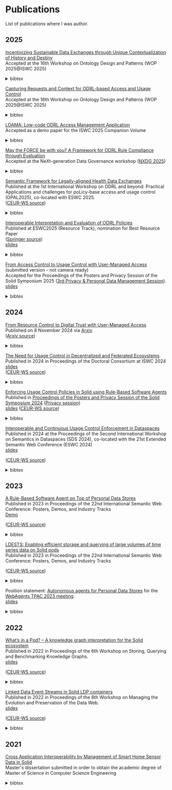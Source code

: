 # Publications

List of publications where I was author.

## 2025

[Incentivizing Sustainable Data Exchanges through Unique Contextualization of History and Destiny](https://pod.woutslabbinck.com/WIP/25-08-13_WOP25-Trust-Envelopes.pdf)<br>
Accepted at the 16th Workshop on Ontology Design and Patterns (WOP 2025@ISWC 2025)

<details>
<summary>bibtex</summary>
	
```bibtex
@inproceedings{slabbinck_trust_2025,
	title = {Incentivizing Sustainable Data Exchanges through Unique Contextualization of History and Destiny},
	booktitle = {16th Workshop on Ontology Design and Patterns, co-located with ISWC 2025},
	author = {Slabbinck, Wout and Esteves, Beatriz and de Mildt, Maarten and Dedecker, Ruben and Rojas Meléndez, Julián and Verbrugge, Sofie and Colle, Didier and Colpaert, Pieter and Verborgh, Ruben},
	year = {2025},
}
```
</details>

[Capturing Requests and Context for ODRL-based Access and Usage Control](https://raw.githubusercontent.com/woutslabbinck/papers/main/2025/Capturing_Requests_and_Context_for_ODRL-based_Access_and_Usage_Control.pdf)<br>
Accepted at the 16th Workshop on Ontology Design and Patterns (WOP 2025@ISWC 2025)

<details>
<summary>bibtex</summary>
	
```bibtex
@inproceedings{esteves_sotw_2025,
	title = {Capturing Requests and Context for ODRL-based Access and Usage Control},
	booktitle = {16th Workshop on Ontology Design and Patterns, co-located with ISWC 2025},
	author = {Esteves, Beatriz and Slabbinck, Wout and Sellami, Yassir and Cimmino, Andrea and Rodríguez-Doncel, Víctor and Verborgh, Ruben},
	year = {2025},
}
```
</details>

[LOAMA: Low-code ODRL Access Management Application](https://raw.githubusercontent.com/woutslabbinck/papers/main/2025/LOAMA.pdf)<br>
Accepted as a demo paper for the ISWC 2025 Companion Volume

<details>
<summary>bibtex</summary>
	
```bibtex
@inproceedings{slabbinck_loama_2025,
	title = {LOAMA: Low-code ODRL Access Management Application},
	booktitle = {ISWC 2025 Companion Volume},
	author = {Slabbinck, Wout and De Rouck, Lennert and Van Herwegen, Joachim and Termont, Wouter and Esteves, Beatriz and Verborgh, Ruben},
	year = {2025},
}
```
</details>

[May the FORCE be with you? A Framework for ODRL Rule Compliance through Evaluation](https://raw.githubusercontent.com/woutslabbinck/papers/main/2025/FORCE.pdf)<br>
Accepted at the NeXt-generation Data Governance workshop ([NXDG 2025](https://w3id.org/nxdg/2025)) 

<details>
<summary>bibtex</summary>
	
```bibtex
@inproceedings{slabbinck_framework_2025,
	title = {May the {FORCE} be with you? {A}~Framework for {ODRL} Rule Compliance through Evaluation},
	booktitle = {2nd {NeXt}-generation {Data} {Governance} workshop (NXDG 2025), co-located with the 21th {SEMANTiCS} conference},
	author = {Slabbinck, Wout and Meléndez, Julián Rojas and Esteves, Beatriz and Verborgh, Ruben and Colpaert, Pieter},
	year = {2025},
}
```
</details>


[Semantic Framework for Legally-aligned Health Data Exchanges](https://raw.githubusercontent.com/woutslabbinck/papers/main/2025/Semantic_Framework_for_Legally-aligned_Health_Data_Exchanges.pdf) <br>
Published at the 1st International Workshop on ODRL and beyond: Practical Applications and challenges for poLicy-base access and usage control (OPAL2025), co-located with ESWC 2025. <br>
([CEUR-WS source](https://ceur-ws.org/Vol-3977/OPAL2025-9.pdf))

<details>
<summary>bibtex</summary>
	
```bibtex
@inproceedings{esteves_semantic_2025,
	title = {Semantic Framework for Legally-aligned Health Data Exchanges},
	booktitle = {Accepted for OPAL 2025, co-located with ESWC 2025},
	author = {Esteves, Beatriz and Dedecker, Ruben and Slabbinck, Wout and Pattyn, Filip and Verborgh, Ruben},
	month = jun,
	year = {2025},
}
```
</details>

[Interoperable Interpretation and Evaluation of ODRL Policies](https://raw.githubusercontent.com/woutslabbinck/papers/main/2025/Interoperable-Interpretation-and-Evaluation-of-ODRL-Policies.pdf) <br>
Published at ESWC2025 (Resource Track), nomination for Best Resource Paper <br>
([Springer source](https://link.springer.com/chapter/10.1007/978-3-031-94578-6_11)) <br>
[slides](https://docs.google.com/presentation/d/1_bGV6QkydgzWYaKnBtLtgS-d0Xe_k5ItwnarVCvjXi4/edit?usp=sharing)
  
<details>
<summary>bibtex</summary>
	
```bibtex

@inproceedings{slabbinck_interoperable_2025,
	address = {Cham},
	title = {Interoperable Interpretation and Evaluation of ODRL Policies},
	isbn = {978-3-031-94578-6},
	doi = {10.1007/978-3-031-94578-6_11},
	abstract = {On the Web, consent banners (cookies) are the prevailing response to legislation such as GDPR for handling protected data. These banners are meant to inform users about how their personal data will be managed by services and third parties. Unfortunately, there is no room for negotiation over these privacy preferences; users either accept the terms to use the Web services or deny them and likely end up with limited or no access. For negotiation to arise, parties must share a common language that is able to describe rights, duties and constraints over digital assets. Given the technical, societal and legal requirements for dealing with privacy preferences, this language must be sufficiently expressive in order to guarantee accuracy. The Open Digital Rights Language (ODRL) standard meets such requirements. However, the lack of a formalism regarding enforcement hinders its adoption. To this end, we propose a systemic approach to interpret and evaluate ODRL Policies, facilitating the creation of interoperable policy engines for enforcing expressive policies. In this paper, we introduce i) the Compliance Report Model to denote the result of an ODRL evaluation in an interoperable manner, ii) test cases comprised of policies, context and the aforementioned model to ensure correctness of policy engines, iii) and the ODRL Evaluator, an implementation that systematically evaluates ODRL policies. We show the expressiveness of our model and the effectiveness of our implementation through an evaluation of the test suite. Addressing the lack of formalisation of ODRL paves the road for negotiation over privacy preferences and establishes the foundations for interoperable policy exchange and evaluations over the Web. Future work includes the further formalisation of the context of policy evaluation and the need for inter-policy strategies for conflict resolution.},
	language = {en},
	booktitle = {The Semantic Web},
	publisher = {Springer Nature Switzerland},
	author = {Slabbinck, Wout and Rojas Meléndez, Julián and Esteves, Beatriz and Colpaert, Pieter and Verborgh, Ruben},
	editor = {Curry, Edward and Acosta, Maribel and Poveda-Villalón, Maria and van Erp, Marieke and Ojo, Adegboyega and Hose, Katja and Shimizu, Cogan and Lisena, Pasquale},
	year = {2025},
	pages = {192--209},
}

```
</details>


[From Access Control to Usage Control with User-Managed Access](https://openreview.net/pdf?id=FBwLQd6rSK) (submitted version - not camera ready) <br>
Accepted for the Proceedings of the Posters and Privacy Session of the Solid Symposium 2025 ([3rd Privacy & Personal Data Management Session](https://besteves4.github.io/sosy2025-privacy/)). <br>
[slides](https://docs.google.com/presentation/d/1Qg7_39NH2cLULty0LcYfVjhqqSuoNm0MKLEaayNgXcM)  

<details>
<summary>bibtex</summary>
	
```bibtex
@inproceedings{slabbinck_access_2025,
	address = {Leiden, Netherlands},
	title = {From {Access} {Control} to {Usage} {Control} with {User}-{Managed} {Access}},
	author = {Slabbinck, Wout and Dedecker, Ruben and Termont, Wouter and Esteves, Beatriz and Colpaert, Pieter and Verborgh, Ruben},
	month = apr,
	year = {2025},
}
```
</details>

## 2024

[From Resource Control to Digital Trust with User-Managed Access](https://raw.githubusercontent.com/woutslabbinck/papers/main/2024/User-Managed-Access_White-paper.pdf) <br>
Published on 8 November 2024 via [Arxiv](https://arxiv.org/abs/2411.05622). <br>
([Arxiv source](https://arxiv.org/pdf/2411.05622))

<details>
<summary>bibtex</summary>
	
```bibtex
@misc{termont2024resourcecontroldigitaltrust,
      title={From Resource Control to Digital Trust with User-Managed Access}, 
      author={Wouter Termont and Ruben Dedecker and Wout Slabbinck and Beatriz Esteves and Ben De Meester and Ruben Verborgh},
      year={2024},
      eprint={2411.05622},
      archivePrefix={arXiv},
      primaryClass={cs.CR},
      url={https://arxiv.org/abs/2411.05622}, 
}
```
</details>

[The Need for Usage Control in Decentralized and Federated Ecosystems](https://raw.githubusercontent.com/woutslabbinck/papers/main/2024/The_need_for_Usage_Control_in_Decentralized_and_Federated_ecosystems.pdf) <br>
Published in 2024 in Proceedings of the Doctoral Consortium at ISWC 2024 <br>
[slides](https://docs.google.com/presentation/d/1G1BXxn2S61IAEdKT_R0b1CBUC2Vizz6yTo1E2S8luhU/edit?usp=sharing)  <br>
([CEUR-WS source](https://ceur-ws.org/Vol-3884/paper2.pdf))


<details>
<summary>bibtex</summary>
	
```bibtex
@inproceedings{slabbinck_need_2024,
	address = {Baltimore, USA},
	series = {{CEUR} {Workshop} {Proceedings}},
	title = {The need for {Usage} {Control} in {Decentralized} and {Federated} {Ecosystems}},
	volume = {3884},
	url = {https://ceur-ws.org/Vol-3884/paper2},
	language = {en},
	urldate = {2024-12-27},
	booktitle = {Proceedings of the {Doctoral} {Consortium} at {ISWC} 2024},
	publisher = {CEUR},
	author = {Slabbinck, Wout},
	editor = {Taylor, Kerry and Zimmermann, Antoine},
	month = nov,
	year = {2024},
	note = {ISSN: 1613-0073},
}
```
</details>

[Enforcing Usage Control Policies in Solid using Rule-Based Software Agents](https://raw.githubusercontent.com/woutslabbinck/papers/main/2024/Enforcing_UCP_in_Solid-using_Rule-based_Web_Agents.pdf) <br>
Published in [Proceedings of the Posters and Privacy Session of the Solid Symposium 2024](https://ceur-ws.org/Vol-3947/) ([Privacy session](https://solidweb.me/besteves4/sosy24-privacy/privacy-session.html))<br>
[slides](https://docs.google.com/presentation/d/1oT2EXt5vs1K9tiAe6wei2vG_TradiPBfUEoWf9dMlYk/)
([CEUR-WS source](https://ceur-ws.org/Vol-3947/short15.pdf))


<details>
<summary>bibtex</summary>
  
```bibtex
@inproceedings{slabbinck_enforcing_2024,
	address = {Leuven, Belgium},
	series = {{CEUR} {Workshop} {Proceedings}},
	title = {Enforcing {Usage} {Control} {Policies} in {Solid} using {Rule}-{Based} {Web} {Agents}},
	volume = {3947},
	url = {https://ceur-ws.org/Vol-3947/short15},
	language = {en},
	urldate = {2025-04-07},
	booktitle = {Proceedings of the {Posters} and {Privacy} {Session} of the {Solid} {Symposium} 2024},
	publisher = {CEUR},
	author = {Slabbinck, Wout and Rojas, Julián Andrés and Esteves, Beatriz and Verborgh, Ruben and Colpaert, Pieter},
	editor = {Esteves, Beatriz and Hofmann, Jan and Schmid, Sebastian},
	month = may,
	year = {2024},
	note = {ISSN: 1613-0073},
	pages = {109--117},
}

```
</details>

[Interoperable and Continuous Usage Control Enforcement in Dataspaces](https://raw.githubusercontent.com/woutslabbinck/papers/main/2024/Interoperable_and_Continuous_Usage_Control_Enforcement_in_Dataspaces.pdf)<br>
Published in 2024 at the Proceedings of the Second International Workshop on Semantics in Dataspaces (SDS 2024), co-located with the 21st Extended Semantic Web Conference (ESWC 2024) <br>
[slides](https://docs.google.com/presentation/d/1JsyHcc6SWJRM9S7qcwrFt0gVOigWEk9KYZRZZD0C9lU/edit?usp=sharing)

([CEUR-WS source](https://ceur-ws.org/Vol-3705/paper10.pdf))
<details>
<summary>bibtex</summary>
  
```bibtex
@inproceedings{akaichi_sds_2024,
	address = {Hersonissos, Greece},
	series = {{CEUR} {Workshop} {Proceedings}},
	title = {Interoperable and {Continuous} {Usage} {Control} {Enforcement} in {Dataspaces}},
	volume = {3705},
	url = {https://ceur-ws.org/Vol-3705/paper10},
	language = {en},
	urldate = {2024-06-11},
	booktitle = {Proceedings of the {Second} {International} {Workshop} on {Semantics} in {Dataspaces} ({SDS} 2024)},
	publisher = {CEUR},
	author = {Akaichi, Inès and Slabbinck, Wout and Rojas, Julián Andrés and Gheluwe, Casper Van and Bozzi, Gabriele and Colpaert, Pieter and Verborgh, Ruben and Kirrane, Sabrina},
	editor = {Theissen-Lipp, Johannes and Colpaert, Pieter and Sowe, Sulayman K. and Curry, Edward and Decker, Stefan},
	month = may,
	year = {2024},
	note = {ISSN: 1613-0073},
}
```
</details>

## 2023

[A Rule-Based Software Agent on Top of Personal Data Stores](https://raw.githubusercontent.com/woutslabbinck/papers/main/2023/Rule-based_software_agent_PDS.pdf)<br>
Published in 2023 in Proceedings of the 22nd International Semantic Web Conference: Posters, Demos, and Industry Tracks <br>
[Demo](https://github.com/SolidLabResearch/Solid-Agent/tree/main/documentation/iot)

([CEUR-WS source](https://ceur-ws.org/Vol-3632/ISWC2023_paper_406.pdf))

<details>
<summary>bibtex</summary>

```bibtex
@inproceedings{slabbinck_iswc_poster_2023,
  author    = {Slabbinck, Wout and Dedecker, Ruben and Rojas Mel\'endez, Juli\'an Andr\'es and Verborgh, Ruben},
  title     = {A Rule-Based Software Agent on Top of Personal Data Stores},
  booktitle = {Proceedings of the 22nd International Semantic Web Conference: Posters, Demos, and Industry Tracks},
  year      = 2023,
  month     = nov
}
```
</details>


[LDESTS: Enabling efficient storage and querying of large volumes of time series data on Solid pods](https://raw.githubusercontent.com/woutslabbinck/papers/main/2023/LDESTS.pdf)
<br>
Published in 2023 in Proceedings of the 22nd International Semantic Web Conference: Posters, Demos, and Industry Tracks <br>

([CEUR-WS source](https://ceur-ws.org/Vol-3632/ISWC2023_paper_425.pdf))

<details>
<summary>bibtex</summary>

```bibtex
@inproceedings{01HFRR194TM7B2N4D5RNJ8R8MJ,
  author       = {{Windels, Tom and Slabbinck, Wout and Bonte, Pieter and Verstichel, Stijn and Colpaert, Pieter and Van Hoecke, Sofie and Ongenae, Femke}},
  isbn         = {{978-3-031-47242-8}},
  language     = {{und}},
  location     = {{Athens, Greece}},
  pages        = {{5}},
  booktitle    = {Proceedings of the 22nd International Semantic Web Conference: Posters, Demos, and Industry Tracks},
  title        = {{'LDESTS: Enabling efficient storage and querying of large volumes of time series data on Solid pods}},
  year         = {{2023}},
}
```
</details>

Position statement: [Autonomous agents for Personal Data Stores](https://raw.githubusercontent.com/woutslabbinck/papers/main/2023/Position-Statement-Wout-Slabbinck.pdf) for the [WebAgents TPAC 2023 meeting](https://github.com/w3c-cg/webagents/blob/aaf1cadbaaf0869e19d5a3708f976c2fd2c76897/Meetings/2023-09-11-TPAC/README.md). <br>
[slides](https://woutslabbinck.github.io/TPAC2023/slides/Position-statement-Wout-Slabbinck.html)

<details>
<summary>bibtex</summary>

```bibtex
@inproceedings{slabbinck_tpac_2023,
  author    = {Wout Slabbinck},
  title     = {Autonomous agents for Personal Data Stores},
  booktitle = {WebAgents at Technical Plenary and Advisory Committee (TPAC)},
  year      = {2023},
  month     = sep,
  url       = {https://raw.githubusercontent.com/w3c-cg/webagents/aaf1cadbaaf0869e19d5a3708f976c2fd2c76897/Meetings/2023-09-11-TPAC/Statements/Position-Statement-Wout-Slabbinck.pdf}
}
```
</details>

## 2022

[What’s in a Pod? – A knowledge graph interpretation for the Solid ecosystem](https://solidlabresearch.github.io/WhatsInAPod/)<br>
Published in 2022 in Proceedings of the 6th Workshop on Storing, Querying and Benchmarking Knowledge Graphs. <br>
[slides](https://pod.rubendedecker.be/scholar/presentations/QuWeDa2022/#)

([CEUR-WS source](https://ceur-ws.org/Vol-3279/paper6.pdf))

<details>
<summary>bibtex</summary>

```bibtex
@inproceedings{dedecker_quweda_2022,
  author    = {Dedecker, Ruben and Slabbinck, Wout and Wright, Jesse and Hochstenbach, Patrick and Colpaert, Pieter and Verborgh, Ruben},
  title     = {What's in a Pod?~-- A knowledge graph interpretation for the {Solid} ecosystem},
  booktitle = {Proceedings of the 6th Workshop on Storing, Querying and Benchmarking Knowledge Graphs},
  editor    = {Saleem, Muhammad and Ngonga Ngomo, Axel-Cyrille},
  year      = 2022,
  month     = oct,
  series    = {CEUR Workshop Proceedings},
  volume    = 3279,
  issn      = {1613-0073},
  pages     = {81--96},
  url       = {https://solidlabresearch.github.io/WhatsInAPod/}
}
```
</details>

[Linked Data Event Streams in Solid LDP containers](https://raw.githubusercontent.com/woutslabbinck/papers/main/2022/Linked_Data_Event_Streams_in_Solid_containers.pdf) <br>
Published in 2022 in Proceedings of the 8th Workshop on Managing the Evolution and Preservation of the Data Web. <br>
[slides](https://docs.google.com/presentation/d/1Ut07fAWJ7Xa1zEts1t4S6r_Gn3brMMjCvqO2xDJ12sE/edit?usp=sharing)
 
([CEUR-WS source](https://ceur-ws.org/Vol-3339/paper4.pdf))

 <details>
<summary>bibtex</summary>

```bibtex
@inproceedings{slabbinck_mepdaw_2022,
  author    = {Slabbinck, Wout and Dedecker, Ruben and Vasireddy, Sindhu and Verborgh, Ruben and Colpaert, Pieter},
  title     = {Linked Data Event Streams in Solid LDP containers},
  booktitle = {Proceedings of the 8th Workshop on Managing the Evolution and Preservation of the Data Web},
  editor    = {Graux, Damien and Orlandi, Fabrizio and Niazmand, Emetis and Ydler, Gabriela and Vidal, Maria-Esther},
  year      = 2022,
  month     = oct,
  series    = {CEUR Workshop Proceedings},
  volume    = 3339,
  issn      = {1613-0073},
  pages     = {28--35},
  url       = {https://ceur-ws.org/Vol-3339/paper4.pdf}
}
```
</details>

## 2021

[Cross Application Interoperability by Management of Smart Home Sensor Data in Solid](https://raw.githubusercontent.com/woutslabbinck/papers/main/2021/Master-Thesis-Wout-Slabbinck.pdf) <br>
Master's dissertation submitted in order to obtain the academic degree of Master of Science in Computer Science Engineering

 <details>
<summary>bibtex</summary>

```bibtex
@mastersthesis{slabbinck_interoperabiliteit_2021,
	address = {Ghent},
	title = {Interoperabiliteit tussen applicaties met behulp van {Solid} voor het beheren van sensordata in slimme woningen},
	url = {http://lib.ugent.be/catalog/rug01:003014963},
	abstract = {Master of Science in Computer Science Engineering},
	language = {und},
	school = {Ghent University},
	author = {Slabbinck, Wout},
	year = {2021},
}
```
</details>